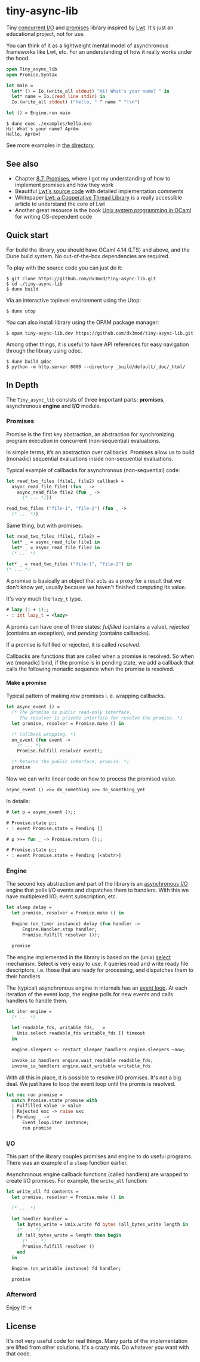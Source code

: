 # tiny-async-lib

Tiny [concurrent I/O] and [promises] library inspired by [Lwt].
It's just an educational project, not for use.

You can think of it as a lightweight mental model of asynchronous frameworks like Lwt, etc. For an understanding of how it really works under the hood.

```ocaml
open Tiny_async_lib
open Promise.Syntax

let main =
  let* () = Io.(write_all stdout) "Hi! What's your name? " in
  let* name = Io.(read_line stdin) in
  Io.(write_all stdout) ("Hello, " ^ name ^ "!\n")

let () = Engine.run main
````

```console
$ dune exec ./examples/hello.exe
Hi! What's your name? Артём      
Hello, Артём!
```

See more examples in [the directory](./examples/). 

## See also

- Chapter [8.7. Promises](https://cs3110.github.io/textbook/chapters/ds/promises.html), where I got my understanding of how to implement promises and how they work
- Beautiful [Lwt's source code](https://github.com/ocsigen/lwt/tree/master/src) with detailed implementation comments
- Whitepaper [Lwt: a Cooperative Thread Library](https://www.irif.fr/~vouillon/publi/lwt.pdf) is a really accessible article to understand the core of Lwt
- Another great resource is the book [Unix system programming in OCaml](https://ocaml.github.io/ocamlunix/) for writing OS-dependent code

## Quick start

For build the library, you should have OCaml 4.14 (LTS) and above, and the Dune build system. No out-of-the-box dependencies are required. 

To play with the source code you can just do it:
```console
$ git clone https://github.com/dx3mod/tiny-async-lib.git
$ cd ./tiny-async-lib
$ dune build
```

Via an interactive toplevel environment using the Utop:
```console
$ dune utop
```

You can also install library using the OPAM package manager:
```console
$ opam tiny-async-lib.dev https://github.com/dx3mod/tiny-async-lib.git
```

Among other things, it is useful to have API references for easy navigation through the library using odoc. 
```console
$ dune build @doc
$ python -m http.server 8080 --directory _build/default/_doc/_html/ 
```
## In Depth

The `Tiny_async_lib` consists of three important parts: **promises**, asynchronous **engine** and **I/O** module.

### Promises

Promise is the first key abstraction, an abstraction for synchronizing program execution in concurrent (non-sequential) evaluations.

In simple terms, it’s an abstraction over callbacks. Promises allow us to build (monadic) sequential evaluations inside non-sequential evaluations.

Typical example of callbacks for asynchronous (non-sequential) code:
```ocaml
let read_two_files (file1, file2) callback = 
  async_read_file file1 (fun _ -> 
    async_read_file file2 (fun _ -> 
      (* ... *)))

read_two_files ("file-1", "file-2") (fun _ -> 
  (* ... *))
```

Same thing, but with promises:

```ocaml
let read_two_files (file1, file2) =
  let* _ = async_read_file file1 in 
  let* _ = async_read_file file2 in 
  (* ... *)

let* _ = read_two_files ("file-1", "file-2") in
(* ... *)
```

A promise is basically an object that acts as a proxy for a result that we don't know yet, usually because we haven't finished computing its value.

It's very much the `lazy_t` type.
```ocaml
# lazy (1 + 1);;
- : int lazy_t = <lazy>
```

A promis can have one of three states: *fulfilled* (contains a value), *rejected* (contains an exception), and *pending* (contains callbacks).

If a promise is fulfilled or rejected, it is called *resolved*.

Callbacks are functions that are called when a promise is resolved.
So when we (monadic) bind, if the promise is in pending state, we add a callback that calls the following monadic sequence when the promise is resolved.

#### Make a promise

Typical pattern of making *raw* promises i. e. wrapping callbacks.

```ocaml
let async_event () = 
  (* The promise is public read-only interface. 
     The resolver is private interface for resolve the promise. *)
  let promise, resolver = Promise.make () in 

  (* Callback wrapping. *)
  on_event (fun event -> 
    (* ... *)
    Promise.fulfill resolver event);

  (* Returns the public interface, promise. *)
  promise
```
Now we can write linear code on how to process the promised value. 
```ocaml
async_event () >>= do_something >>= do_something_yet
```

In details:
```ocaml
# let p = async_event ();;

# Promise.state p;;
- : event Promise.state = Pending []

# p >>= fun _ -> Promise.return ();;

# Promise.state p;;
- : event Promise.state = Pending [<abstr>]
```

### Engine

The second key abstraction and part of the library is an [asynchronous I/O] engine that polls I/O events and dispatches them to handlers. With this we have multiplexed I/O, event subscription, etc.

```ocaml
let sleep delay =
  let promise, resolver = Promise.make () in

  Engine.(on_timer instance) delay (fun handler ->
      Engine.Handler.stop handler;
      Promise.fulfill resolver ());

  promise
```

The engine implemented in the library is based on the (unix) [select] mechanism. Select is very easy to use. It queries read and write ready file descriptors, i.e. those that are ready for processing, and dispatches them to their handlers.

The (typical) asynchronous engine in internals has an [event loop]. At each iteration of the event loop, the engine polls for new events and calls handlers to handle them.

```ocaml
let iter engine =
  (* ... *)

  let readable_fds, writable_fds, _ =
    Unix.select readable_fds writable_fds [] timeout
  in

  engine.sleepers <- restart_sleeper_handlers engine.sleepers ~now;

  invoke_io_handlers engine.wait_readable readable_fds;
  invoke_io_handlers engine.wait_writable writable_fds
```

With all this in place, it is possible to resolve I/O promises. It's not a big deal. We just have to loop the event loop until the promis is resolved.

```ocaml
let rec run promise =
  match Promise.state promise with
  | Fulfilled value -> value
  | Rejected exc -> raise exc
  | Pending _ ->
      Event_loop.iter instance;
      run promise
```

[asynchronous I/O]: https://en.wikipedia.org/wiki/Asynchronous_I/O
[select]: https://en.wikipedia.org/wiki/Select_(Unix)
[event loop]: https://en.wikipedia.org/wiki/Event_loop

### I/O

This part of the library couples promises and engine to do useful programs. There was an example of a `sleep` function earlier. 

Asynchronous engine callback functions (called handlers) are wrapped to create I/O promises. For example, the `write_all` function:

```ocaml
let write_all fd contents =
  let promise, resolver = Promise.make () in

  (* ... *)

  let handler handler = 
    let bytes_write = Unix.write fd bytes !all_bytes_write length in
    (* ... *)
    if !all_bytes_write = length then begin
      (* ... *)
      Promise.fulfill resolver ()
    end
  in

  Engine.(on_writable instance) fd handler;

  promise
```

### Afterword

Enjoy it! :<

## License

It's not very useful code for real things. Many parts of the implementation are lifted from other solutions. It's a crazy mix. Do whatever you want with that code.

[promises]: https://en.wikipedia.org/wiki/Futures_and_promises
[concurrent I/O]: https://en.wikipedia.org/wiki/Asynchronous_I/O
[Lwt]: https://github.com/ocsigen/lwt